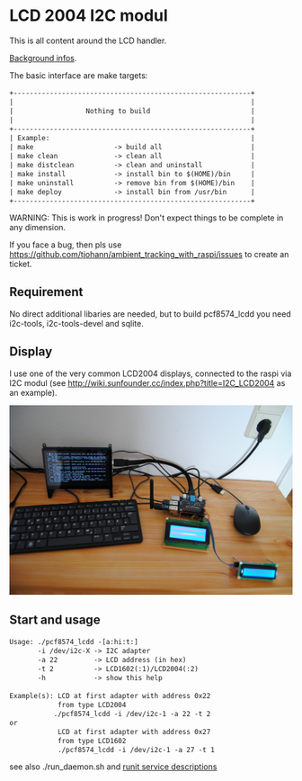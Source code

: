 LCD 2004 I2C modul
==================

This is all content around the LCD handler.

[Background infos](../Documentation/knowledge_base.md).

The basic interface are make targets:

    +-----------------------------------------------------------+
    |                                                           |
    |                  Nothing to build                         |
    |                                                           |
    +-----------------------------------------------------------+
    | Example:                                                  |
    | make                    -> build all                      |
    | make clean              -> clean all                      |
    | make distclean          -> clean and uninstall            |
    | make install            -> install bin to $(HOME)/bin     |
    | make uninstall          -> remove bin from $(HOME)/bin    |
    | make deploy             -> install bin from /usr/bin      |
    +-----------------------------------------------------------+

WARNING: This is work in progress! Don't expect things to be complete in any dimension.

If you face a bug, then pls use https://github.com/tjohann/ambient_tracking_with_raspi/issues to create an ticket.


Requirement
-----------

No direct additional libaries are needed, but to build pcf8574_lcdd you need i2c-tools, i2c-tools-devel and sqlite.


Display
-------

I use one of the very common LCD2004 displays, connected to the raspi via I2C modul (see http://wiki.sunfounder.cc/index.php?title=I2C_LCD2004 as an example).

![Alt text](../pics/development_environment.jpg?raw=true "LCD2004 and LCD1602 connected")


Start and usage
---------------

```
Usage: ./pcf8574_lcdd -[a:hi:t:]
       -i /dev/i2c-X -> I2C adapter
       -a 22         -> LCD address (in hex)
       -t 2          -> LCD1602(:1)/LCD2004(:2)
       -h            -> show this help

Example(s): LCD at first adapter with address 0x22
            from type LCD2004
           ./pcf8574_lcdd -i /dev/i2c-1 -a 22 -t 2
or
            LCD at first adapter with address 0x27
            from type LCD1602
            ./pcf8574_lcdd -i /dev/i2c-1 -a 27 -t 1
```

see also ./run_daemon.sh and [runit service descriptions](../etc/README.md)

